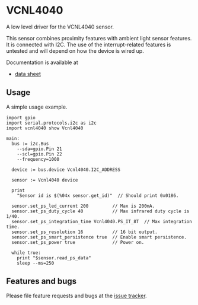 # VCNL4040

A low level driver for the VCNL4040 sensor.

This sensor combines proximity features with ambient light sensor features. It
is connected with I2C. The use of the interrupt-related features is untested
and will depend on how the device is wired up.

Documentation is available at
* [data sheet][datasheet]

## Usage
A simple usage example.

``` toit
import gpio
import serial.protocols.i2c as i2c
import vcnl4040 show Vcnl4040

main:
  bus := i2c.Bus
    --sda=gpio.Pin 21
    --scl=gpio.Pin 22
    --frequency=1000

  device := bus.device Vcnl4040.I2C_ADDRESS

  sensor := Vcnl4040 device

  print
    "Sensor id is $(%04x sensor.get_id)"  // Should print 0x0186.

  sensor.set_ps_led_current 200         // Max is 200mA.
  sensor.set_ps_duty_cycle 40           // Max infrared duty cycle is 1/40.
  sensor.set_ps_integration_time Vcnl4040.PS_IT_8T  // Max integration time.
  sensor.set_ps_resolution 16           // 16 bit output.
  sensor.set_ps_smart_persistence true  // Enable smart persistence.
  sensor.set_ps_power true              // Power on.

  while true:
    print "$sensor.read_ps_data"
    sleep --ms=250
```

## Features and bugs

Please file feature requests and bugs at the [issue tracker][tracker].

[datasheet]: https://cdn.sparkfun.com/assets/2/3/8/f/c/VCNL4040_Datasheet.pdf
[tracker]: https://github.com/toitware/toit-vcnl4040/issues
